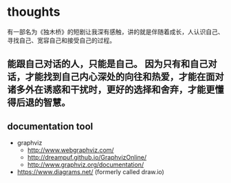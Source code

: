 # thoughts

有一部名为《独木桥》的短剧让我深有感触，讲的就是伴随着成长，人认识自己、寻找自己、宽容自己和接受自己的过程。

能跟自己对话的人，只能是自己。
因为只有和自己对话，才能找到自己内心深处的向往和热爱，才能在面对诸多外在诱惑和干扰时，更好的选择和舍弃，才能更懂得后退的智慧。 
---

## documentation tool

- graphviz
  - http://www.webgraphviz.com/
  - http://dreampuf.github.io/GraphvizOnline/
  - http://www.graphviz.org/documentation/
- https://www.diagrams.net/ (formerly called draw.io)
